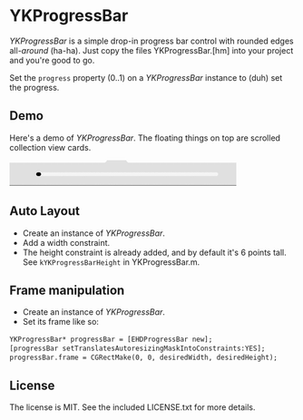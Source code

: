 # YKProgressBar

_YKProgressBar_ is a simple drop-in progress bar control with rounded edges all-_around_ (ha-ha). Just copy the files YKProgressBar.[hm] into your project and you're good to go.

Set the `progress` property (0..1) on a _YKProgressBar_ instance to (duh) set the progress.

## Demo

Here's a demo of _YKProgressBar_. The floating things on top are scrolled collection view cards.

![demo](https://github.com/karabatov/YKProgressBar/raw/master/demo.gif "YKProgressBar demo")

## Auto Layout

* Create an instance of _YKProgressBar_.
* Add a width constraint.
* The height constraint is already added, and by default it's 6 points tall. See `kYKProgressBarHeight` in YKProgressBar.m.

## Frame manipulation

* Create an instance of _YKProgressBar_.
* Set its frame like so:

```objc
YKProgressBar* progressBar = [EHDProgressBar new];
[progressBar setTranslatesAutoresizingMaskIntoConstraints:YES];
progressBar.frame = CGRectMake(0, 0, desiredWidth, desiredHeight);
```

## License

The license is MIT. See the included LICENSE.txt for more details.
